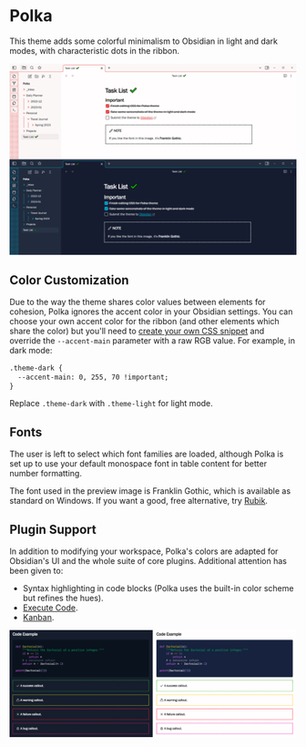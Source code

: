 # Polka

This theme adds some colorful minimalism to Obsidian in light and dark modes, with characteristic dots in the ribbon.

![Preview](polka.png)

## Color Customization

Due to the way the theme shares color values between elements for cohesion, Polka ignores the accent color in your Obsidian settings. You can choose your own accent color for the ribbon (and other elements which share the color) but you'll need to [create your own CSS snippet](https://help.obsidian.md/Extending+Obsidian/CSS+snippets) and override the `--accent-main` parameter with a raw RGB value. For example, in dark mode:

```
.theme-dark {
  --accent-main: 0, 255, 70 !important;
}
```

Replace `.theme-dark` with `.theme-light` for light mode.

## Fonts

The user is left to select which font families are loaded, although Polka is set up to use your default monospace font in table content for better number formatting.

The font used in the preview image is Franklin Gothic, which is available as standard on Windows. If you want a good, free alternative, try [Rubik](https://fonts.google.com/specimen/Rubik).

## Plugin Support

In addition to modifying your workspace, Polka's colors are adapted for Obsidian's UI and the whole suite of core plugins. Additional attention has been given to:

- Syntax highlighting in code blocks (Polka uses the built-in color scheme but refines the hues).
- [Execute Code](https://github.com/twibiral/obsidian-execute-code).
- [Kanban](https://github.com/mgmeyers/obsidian-kanban).

![Example](code_preview.png)
